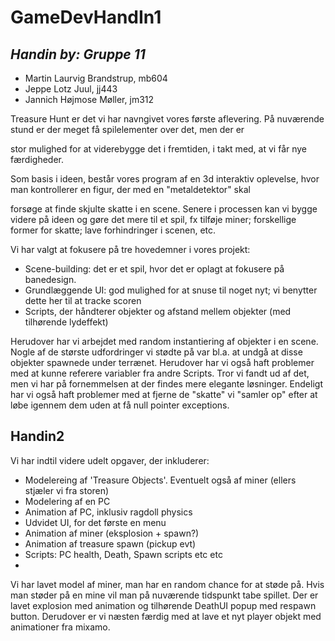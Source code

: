 # GameDevHandIn1

## *Handin by: Gruppe 11*
* Martin Laurvig Brandstrup, mb604
* Jeppe Lotz Juul, jj443
* Jannich Højmose Møller, jm312

Treasure Hunt er det vi har navngivet vores første aflevering. På nuværende stund er der meget få spilelementer over det, men der er 

stor mulighed for at viderebygge det i fremtiden, i takt med, at vi får nye færdigheder.

Som basis i ideen, består vores program af en 3d interaktiv oplevelse, hvor man kontrollerer en figur, der med en "metaldetektor" skal 

forsøge at finde skjulte skatte i en scene.
Senere i processen kan vi bygge videre på ideen og gøre det mere til et spil, fx tilføje miner; forskellige former for skatte; lave forhindringer i scenen, etc.

Vi har valgt at fokusere på tre hovedemner i vores projekt:
* Scene-building: det er et spil, hvor det er oplagt at fokusere på banedesign.
* Grundlæggende UI: god mulighed for at snuse til noget nyt; vi benytter dette her til at tracke scoren
* Scripts, der håndterer objekter og afstand mellem objekter (med tilhørende lydeffekt)

Herudover har vi arbejdet med random instantiering af objekter i en scene.
Nogle af de største udfordringer vi stødte på var bl.a. at undgå at disse objekter spawnede under terrænet.
Herudover har vi også haft problemer med at kunne referere variabler fra andre Scripts. Tror vi fandt ud af det, men vi har på fornemmelsen at der findes mere elegante løsninger.
Endeligt har vi også haft problemer med at fjerne de "skatte" vi "samler op" efter at løbe igennem dem uden at få null pointer exceptions.

## Handin2
Vi har indtil videre udelt opgaver, der inkluderer:
- Modelereing af 'Treasure Objects'. Eventuelt også af miner (ellers stjæler vi fra storen)
- Modelering af en PC
- Animation af PC, inklusiv ragdoll physics
- Udvidet UI, for det første en menu
- Animation af miner (eksplosion + spawn?)
- Animation af treasure spawn (pickup evt)
- Scripts: PC health, Death, Spawn scripts etc etc
-
Vi har lavet model af miner, man har en random chance for at støde på. Hvis man støder på en mine vil man på nuværende tidspunkt tabe spillet.
Der er lavet explosion med animation og tilhørende DeathUI popup med respawn button. Derudover er vi næsten færdig med at lave et nyt player objekt med animationer fra mixamo.
